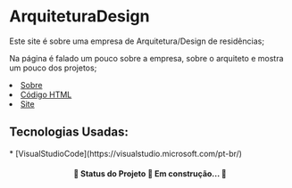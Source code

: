 <h1>ArquiteturaDesign</h1>
<p>Este site é sobre uma empresa de Arquitetura/Design de residências;</p>
<p>Na página é falado um pouco sobre a empresa, sobre o arquiteto e mostra um pouco dos projetos;</p>

   <li><a href="https://github.com/PatriciaRainha/ArquiteturaDesign#readme">Sobre</a></li>
   <li><a href="https://github.com/PatriciaRainha/ArquiteturaDesign/blob/main/index.html">Código HTML</a></li>
   <li><a href="https://patriciarainha.github.io/ArquiteturaDesign/">Site</a></li>
<h2>Tecnologias Usadas:</h2>
* [VisualStudioCode](https://visualstudio.microsoft.com/pt-br/)



   
<h4 align="center"> 
	🚧  Status do Projeto 🚀 Em construção...  🚧

</h4>
